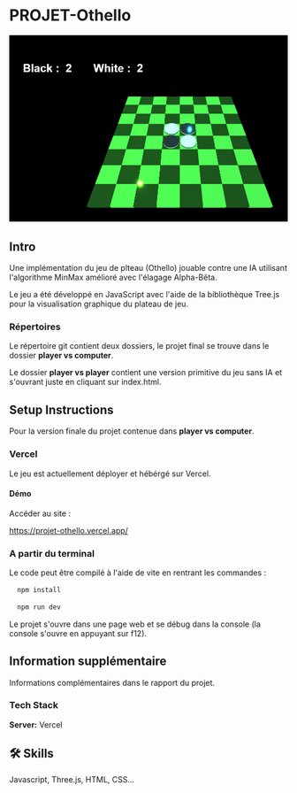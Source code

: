# PROJET-Othello

![Alt text](https://github.com/bycrn/PROJET-Othello/blob/main/image/board.png)

## Intro

Une implémentation du jeu de plteau (Othello) jouable contre une IA utilisant l'algorithme MinMax amélioré avec l'élagage Alpha-Bêta. 

Le jeu a été développé en JavaScript avec l'aide de la bibliothèque Tree.js pour la visualisation graphique du plateau de jeu.


### Répertoires

Le répertoire git contient deux dossiers, le projet final se trouve dans le dossier **player vs computer**. 

Le dossier **player vs player** contient une version primitive du jeu sans IA et s'ouvrant juste en cliquant sur index.html.

## Setup Instructions

Pour la version finale du projet contenue dans **player vs computer**.

### Vercel

Le jeu est actuellement déployer et hébérgé sur Vercel.

#### Démo

Accéder au site :

https://projet-othello.vercel.app/

### A partir du terminal 

Le code peut être compilé à l'aide de vite en rentrant les commandes :

```bash
  npm install
```

```bash
  npm run dev
```

Le projet s'ouvre dans une page web et se débug dans la console (la console s'ouvre en appuyant sur f12).


## Information supplémentaire 

Informations complémentaires dans le rapport du projet.

### Tech Stack



**Server:** Vercel


## 🛠 Skills
Javascript, Three.js, HTML, CSS...

